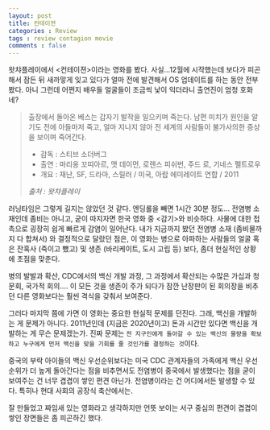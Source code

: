 ```yaml
---
layout: post
title: 컨테이젼
categories : Review
tags : review contagion movie
comments : false
---
```


왓챠플레이에서 <컨테이젼>이라는 영화를 봤다. 사실...12월에 시작했는데 보다가 피곤해서 잠든 뒤 새까맣게 잊고 있다가 얼마 전에 발견해서 OS 업데이트를 하는 동안 전부 봤다. 아니 그런데 어쩐지 배우들 얼굴들이 조금씩 낯이 익더라니 출연진이 엄청 호화네?

> 출장에서 돌아온 베스는 갑자기 발작을 일으키며 죽는다. 남편 미치가 원인을 알기도 전에 아들마저 죽고, 얼마 지나지 않아 전 세계의 사람들이 불가사의한 증상을 보이며 죽어간다.
>
> - 감독 : 스티브 소더버그
> - 출연 : 마리옹 꼬띠아르, 맷 데이먼, 로렌스 피쉬번, 주드 로, 기네스 펠트로우
> - 개요 : 재난, SF, 드라마, 스릴러 / 미국, 아랍 에미레이트 연합 / 2011
>
> *출처 : 왓챠플레이*

러닝타임은 그렇게 길지는 않았던 것 같다. 엔딩롤을 빼면 1시간 30분 정도... 전염병 소재인데 좀비는 아니고, 굳이 따지자면 한국 영화 중 <감기>와 비슷하다. 사물에 대한 접촉으로 굉장히 쉽게 빠르게 감염이 일어난다. 내가 지금까지 봤던 전염병 소재 (좀비물까지 다 합쳐서) 와 결정적으로 달랐던 점은, 이 영화는 병으로 아파하는 사람들의 얼굴 혹은 잔혹사 (죽이고 뺐고) 및 생존 (바리케이트, 도시 고립 등) 보다, 좀더 현실적인 상황에 초점을 맞춘다.

병의 발발과 확산, CDC에서의 백신 개발 과정, 그 과정에서 확산되는 수많은 가십과 청문회, 국가적 회의.... 이 모든 것을 생존이 주가 되다가 잠깐 난장판이 된 회의장을 비추던 다른 영화보다는 훨씬 격식을 갖춰서 보여준다.

그러다 마지막 쯤에 가면 이 영화는 중요한 현실적 문제를 던진다. 그래, 백신을 개발하는 게 문제가 아니다. 2011년인데 (지금은 2020년이고) 돈과 시간만 있다면 백신을 개발하는 게 무슨 문제겠는가. 진짜 문제는 `전 지구인에게 돌아갈 수 있는 백신의 물량을 확보하고 누구에게 먼저 백신을 맞을 기회를 줄 것인가를 결정하는 것`이다.

중국의 부락 아이들의 백신 우선순위보다는 미국 CDC 관계자들의 가족에게 백신 우선순위가 더 높게 돌아간다는 점을 비추면서도 전염병이 중국에서 발생했다는 점을 굳이 보여주는 건 너무 겹겹이 쌓인 편견 아닌가. 전염병이라는 건 어디에서든 발생할 수 있다. 특히나 현대 사회의 공장식 축산에서는.

잘 만들었고 짜임새 있는 영화라고 생각하지만 언뜻 보이는 서구 중심의 편견이 겹겹이 쌓인 장면들은 좀 피곤하긴 했다.
